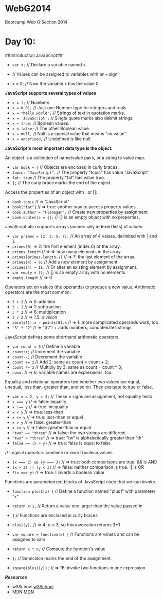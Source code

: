 WebG2014
========

Bootcamp Web G Section 2014


Day 10:
=========================

##Introduction JavaScript##

- `var x;` // Declare a variable named x.

- // Values can be assigned to variables with an `=` sign
- x = 0; // Now the variable x has the value 0

**JavaScript supports several types of values**
- `x = 1;` // Numbers.
- `x = 0.01;` // Just one Number type for integers and reals.
- `x = "hello world";` // Strings of text in quotation marks.
- `x = 'JavaScript';` // Single quote marks also delimit strings.
- `x = true;` // Boolean values.
- `x = false;` // The other Boolean value.
- `x = null;` // Null is a special value that means "no value".
- `x = undefined;` // Undefined is like null.


**JavaScript's most important data type is the object.**

An object is a collection of name/value pairs, or a string to value map.

- `var book = {`			// Objects are enclosed in curly braces.
- `topic: "JavaScript",` 	// The property "topic" has value "JavaScript". 
- `fat: true` 				// The property "fat" has value true.
- `};`						// The curly brace marks the end of the object.

Access the properties of an object with . or []:

- `book.topic`   // => "JavaScript"
- `book["fat"]` // => true: another way to access property values.
- `book.author = "Flanagan";` // Create new properties by assignment.
- `book.contents = {};` // {} is an empty object with no properties.

JavaScript also supports arrays (numerically indexed lists) of values:
- `var primes = [2, 3, 5, 7];` // An array of 4 values, delimited with [ and ].
- `primes[0]` => 2: the first element (index 0) of the array.
- `primes.length` // => 4: how many elements in the array.
- `primes[primes.length-1]` // => 7: the last element of the array.
- `primes[4] = 9;` // Add a new element by assignment.
- `primes[4] = 11;` // Or alter an existing element by assignment.
- `var empty = [];` // [] is an empty array with no elements.
- `empty.length` // => 0

Operators act on values (the operands) to produce a new value. Arithmetic operators are the most common:

- `3 + 2` // => 5: addition
- `3 - 2` // => 1: subtraction
- `3 * 2` // => 6: multiplication
- `3 / 2` // => 1.5: division
- `points[1].x - points[0].x` // => 1: more complicated operands work, too
- `"3" + "2"` // => "32": + adds numbers, concatenates strings

JavaScript defines some shorthand arithmetic operators
- `var count = 0` // Define a variable
- `count++;` // Increment the variable
- `count--;` // Decrement the variable
- `count += 2` // Add 2: same as count = count + 2;
- `count *= 3` // Multiply by 3: same as count = count * 3;
- `count` // => 6: variable names are expressions, too.

Equality and relational operators test whether two values are equal, unequal, less than, greater than, and so on. They evaluate to true or false.
- `var x = 2, y = 3;` // These = signs are assignment, not equality tests
- `x === y` // => false: equality
- `x !== y` // => true: inequality
- `x < y` // => true: less-than
- `x <= y` // => true: less-than or equal
- `x > y` // => false: greater-than
- `x >= y` // => false: greater-than or equal
- `"two" == "three"` // => false: the two strings are different
- `"two" > "three"` // => true: "tw" is alphabetically greater than "th"
- `false == (x > y)` // => true: false is equal to false

// Logical operators combine or invert boolean values
- `(x === 2) && (y === 3)` // => true: both comparisons are true. && is AND
- `(x > 3) || (y < 3)` // => false: neither comparison is true. || is OR
- `!(x === y)` // => true: ! inverts a boolean value


Functions are parameterized blocks of JavaScript code that we can invoke.

- `function plus1(x) {` // Define a function named "plus1" with parameter "x"
- `return x+1;` // Return a value one larger than the value passed in
- `}` // Functions are enclosed in curly braces

- `plus1(y);` // => 4: y is 3, so this invocation returns 3+1

- `var square = function(x) {` // Functions are values and can be assigned to vars
- `return x * x;` // Compute the function's value
- `};` // Semicolon marks the end of the assignment.

- `square(plus1(y));` // => 16: invoke two functions in one expression


***Resources***
- w3School [w3School](http://www.w3schools.com/js/)
- MDN [MDN](https://developer.mozilla.org/en-US/docs/Web/JavaScript)